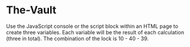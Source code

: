 # The-Vault
Use the JavaScript console or the script block within an HTML page to create three variables. Each variable will be the result of each calculation (three in total). The combination of the lock is 10 - 40 - 39. 
